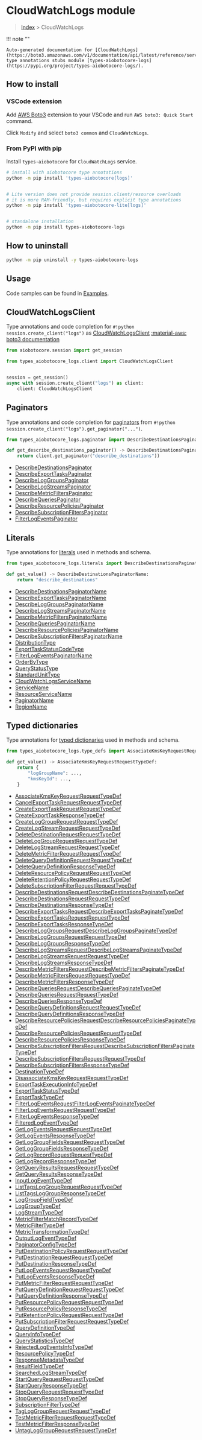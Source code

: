 # CloudWatchLogs module

> [Index](../README.md) > CloudWatchLogs


!!! note ""

    Auto-generated documentation for [CloudWatchLogs](https://boto3.amazonaws.com/v1/documentation/api/latest/reference/services/logs.html#CloudWatchLogs)
    type annotations stubs module [types-aiobotocore-logs](https://pypi.org/project/types-aiobotocore-logs/).

## How to install

### VSCode extension

Add [AWS Boto3](https://marketplace.visualstudio.com/items?itemName=Boto3typed.boto3-ide)
extension to your VSCode and run `AWS boto3: Quick Start` command.

Click `Modify` and select `boto3 common` and `CloudWatchLogs`.

### From PyPI with pip

Install `types-aiobotocore` for `CloudWatchLogs` service.

```bash
# install with aiobotocore type annotations
python -m pip install 'types-aiobotocore[logs]'


# Lite version does not provide session.client/resource overloads
# it is more RAM-friendly, but requires explicit type annotations
python -m pip install 'types-aiobotocore-lite[logs]'


# standalone installation
python -m pip install types-aiobotocore-logs
```



## How to uninstall

```bash
python -m pip uninstall -y types-aiobotocore-logs
```

## Usage

Code samples can be found in [Examples](./usage.md).

## CloudWatchLogsClient

Type annotations and code completion for  `#!python session.create_client("logs")` as [CloudWatchLogsClient](./client.md)
[:material-aws: boto3 documentation](https://boto3.amazonaws.com/v1/documentation/api/latest/reference/services/logs.html#CloudWatchLogs.Client)

```python title="Usage example"
from aiobotocore.session import get_session

from types_aiobotocore_logs.client import CloudWatchLogsClient


session = get_session()
async with session.create_client("logs") as client:
    client: CloudWatchLogsClient
```


## Paginators

Type annotations and code completion for
[paginators](./paginators.md)
from `#!python session.create_client("logs").get_paginator("...")`.

```python title="Usage example"
from types_aiobotocore_logs.paginator import DescribeDestinationsPaginator

def get_describe_destinations_paginator() -> DescribeDestinationsPaginator:
    return client.get_paginator("describe_destinations"))
```

- [DescribeDestinationsPaginator](./paginators.md#describedestinationspaginator)
- [DescribeExportTasksPaginator](./paginators.md#describeexporttaskspaginator)
- [DescribeLogGroupsPaginator](./paginators.md#describeloggroupspaginator)
- [DescribeLogStreamsPaginator](./paginators.md#describelogstreamspaginator)
- [DescribeMetricFiltersPaginator](./paginators.md#describemetricfilterspaginator)
- [DescribeQueriesPaginator](./paginators.md#describequeriespaginator)
- [DescribeResourcePoliciesPaginator](./paginators.md#describeresourcepoliciespaginator)
- [DescribeSubscriptionFiltersPaginator](./paginators.md#describesubscriptionfilterspaginator)
- [FilterLogEventsPaginator](./paginators.md#filterlogeventspaginator)








## Literals

Type annotations for [literals](./literals.md) used in methods and schema.

```python title="Usage example"
from types_aiobotocore_logs.literals import DescribeDestinationsPaginatorName

def get_value() -> DescribeDestinationsPaginatorName:
    return "describe_destinations"
```

- [DescribeDestinationsPaginatorName](./literals.md#describedestinationspaginatorname)
- [DescribeExportTasksPaginatorName](./literals.md#describeexporttaskspaginatorname)
- [DescribeLogGroupsPaginatorName](./literals.md#describeloggroupspaginatorname)
- [DescribeLogStreamsPaginatorName](./literals.md#describelogstreamspaginatorname)
- [DescribeMetricFiltersPaginatorName](./literals.md#describemetricfilterspaginatorname)
- [DescribeQueriesPaginatorName](./literals.md#describequeriespaginatorname)
- [DescribeResourcePoliciesPaginatorName](./literals.md#describeresourcepoliciespaginatorname)
- [DescribeSubscriptionFiltersPaginatorName](./literals.md#describesubscriptionfilterspaginatorname)
- [DistributionType](./literals.md#distributiontype)
- [ExportTaskStatusCodeType](./literals.md#exporttaskstatuscodetype)
- [FilterLogEventsPaginatorName](./literals.md#filterlogeventspaginatorname)
- [OrderByType](./literals.md#orderbytype)
- [QueryStatusType](./literals.md#querystatustype)
- [StandardUnitType](./literals.md#standardunittype)
- [CloudWatchLogsServiceName](./literals.md#cloudwatchlogsservicename)
- [ServiceName](./literals.md#servicename)
- [ResourceServiceName](./literals.md#resourceservicename)
- [PaginatorName](./literals.md#paginatorname)
- [RegionName](./literals.md#regionname)




## Typed dictionaries

Type annotations for [typed dictionaries](./type_defs.md) used in methods and schema.

```python title="Usage example"
from types_aiobotocore_logs.type_defs import AssociateKmsKeyRequestRequestTypeDef

def get_value() -> AssociateKmsKeyRequestRequestTypeDef:
    return {
        "logGroupName": ...,
        "kmsKeyId": ...,
    }
```

- [AssociateKmsKeyRequestRequestTypeDef](./type_defs.md#associatekmskeyrequestrequesttypedef)
- [CancelExportTaskRequestRequestTypeDef](./type_defs.md#cancelexporttaskrequestrequesttypedef)
- [CreateExportTaskRequestRequestTypeDef](./type_defs.md#createexporttaskrequestrequesttypedef)
- [CreateExportTaskResponseTypeDef](./type_defs.md#createexporttaskresponsetypedef)
- [CreateLogGroupRequestRequestTypeDef](./type_defs.md#createloggrouprequestrequesttypedef)
- [CreateLogStreamRequestRequestTypeDef](./type_defs.md#createlogstreamrequestrequesttypedef)
- [DeleteDestinationRequestRequestTypeDef](./type_defs.md#deletedestinationrequestrequesttypedef)
- [DeleteLogGroupRequestRequestTypeDef](./type_defs.md#deleteloggrouprequestrequesttypedef)
- [DeleteLogStreamRequestRequestTypeDef](./type_defs.md#deletelogstreamrequestrequesttypedef)
- [DeleteMetricFilterRequestRequestTypeDef](./type_defs.md#deletemetricfilterrequestrequesttypedef)
- [DeleteQueryDefinitionRequestRequestTypeDef](./type_defs.md#deletequerydefinitionrequestrequesttypedef)
- [DeleteQueryDefinitionResponseTypeDef](./type_defs.md#deletequerydefinitionresponsetypedef)
- [DeleteResourcePolicyRequestRequestTypeDef](./type_defs.md#deleteresourcepolicyrequestrequesttypedef)
- [DeleteRetentionPolicyRequestRequestTypeDef](./type_defs.md#deleteretentionpolicyrequestrequesttypedef)
- [DeleteSubscriptionFilterRequestRequestTypeDef](./type_defs.md#deletesubscriptionfilterrequestrequesttypedef)
- [DescribeDestinationsRequestDescribeDestinationsPaginateTypeDef](./type_defs.md#describedestinationsrequestdescribedestinationspaginatetypedef)
- [DescribeDestinationsRequestRequestTypeDef](./type_defs.md#describedestinationsrequestrequesttypedef)
- [DescribeDestinationsResponseTypeDef](./type_defs.md#describedestinationsresponsetypedef)
- [DescribeExportTasksRequestDescribeExportTasksPaginateTypeDef](./type_defs.md#describeexporttasksrequestdescribeexporttaskspaginatetypedef)
- [DescribeExportTasksRequestRequestTypeDef](./type_defs.md#describeexporttasksrequestrequesttypedef)
- [DescribeExportTasksResponseTypeDef](./type_defs.md#describeexporttasksresponsetypedef)
- [DescribeLogGroupsRequestDescribeLogGroupsPaginateTypeDef](./type_defs.md#describeloggroupsrequestdescribeloggroupspaginatetypedef)
- [DescribeLogGroupsRequestRequestTypeDef](./type_defs.md#describeloggroupsrequestrequesttypedef)
- [DescribeLogGroupsResponseTypeDef](./type_defs.md#describeloggroupsresponsetypedef)
- [DescribeLogStreamsRequestDescribeLogStreamsPaginateTypeDef](./type_defs.md#describelogstreamsrequestdescribelogstreamspaginatetypedef)
- [DescribeLogStreamsRequestRequestTypeDef](./type_defs.md#describelogstreamsrequestrequesttypedef)
- [DescribeLogStreamsResponseTypeDef](./type_defs.md#describelogstreamsresponsetypedef)
- [DescribeMetricFiltersRequestDescribeMetricFiltersPaginateTypeDef](./type_defs.md#describemetricfiltersrequestdescribemetricfilterspaginatetypedef)
- [DescribeMetricFiltersRequestRequestTypeDef](./type_defs.md#describemetricfiltersrequestrequesttypedef)
- [DescribeMetricFiltersResponseTypeDef](./type_defs.md#describemetricfiltersresponsetypedef)
- [DescribeQueriesRequestDescribeQueriesPaginateTypeDef](./type_defs.md#describequeriesrequestdescribequeriespaginatetypedef)
- [DescribeQueriesRequestRequestTypeDef](./type_defs.md#describequeriesrequestrequesttypedef)
- [DescribeQueriesResponseTypeDef](./type_defs.md#describequeriesresponsetypedef)
- [DescribeQueryDefinitionsRequestRequestTypeDef](./type_defs.md#describequerydefinitionsrequestrequesttypedef)
- [DescribeQueryDefinitionsResponseTypeDef](./type_defs.md#describequerydefinitionsresponsetypedef)
- [DescribeResourcePoliciesRequestDescribeResourcePoliciesPaginateTypeDef](./type_defs.md#describeresourcepoliciesrequestdescriberesourcepoliciespaginatetypedef)
- [DescribeResourcePoliciesRequestRequestTypeDef](./type_defs.md#describeresourcepoliciesrequestrequesttypedef)
- [DescribeResourcePoliciesResponseTypeDef](./type_defs.md#describeresourcepoliciesresponsetypedef)
- [DescribeSubscriptionFiltersRequestDescribeSubscriptionFiltersPaginateTypeDef](./type_defs.md#describesubscriptionfiltersrequestdescribesubscriptionfilterspaginatetypedef)
- [DescribeSubscriptionFiltersRequestRequestTypeDef](./type_defs.md#describesubscriptionfiltersrequestrequesttypedef)
- [DescribeSubscriptionFiltersResponseTypeDef](./type_defs.md#describesubscriptionfiltersresponsetypedef)
- [DestinationTypeDef](./type_defs.md#destinationtypedef)
- [DisassociateKmsKeyRequestRequestTypeDef](./type_defs.md#disassociatekmskeyrequestrequesttypedef)
- [ExportTaskExecutionInfoTypeDef](./type_defs.md#exporttaskexecutioninfotypedef)
- [ExportTaskStatusTypeDef](./type_defs.md#exporttaskstatustypedef)
- [ExportTaskTypeDef](./type_defs.md#exporttasktypedef)
- [FilterLogEventsRequestFilterLogEventsPaginateTypeDef](./type_defs.md#filterlogeventsrequestfilterlogeventspaginatetypedef)
- [FilterLogEventsRequestRequestTypeDef](./type_defs.md#filterlogeventsrequestrequesttypedef)
- [FilterLogEventsResponseTypeDef](./type_defs.md#filterlogeventsresponsetypedef)
- [FilteredLogEventTypeDef](./type_defs.md#filteredlogeventtypedef)
- [GetLogEventsRequestRequestTypeDef](./type_defs.md#getlogeventsrequestrequesttypedef)
- [GetLogEventsResponseTypeDef](./type_defs.md#getlogeventsresponsetypedef)
- [GetLogGroupFieldsRequestRequestTypeDef](./type_defs.md#getloggroupfieldsrequestrequesttypedef)
- [GetLogGroupFieldsResponseTypeDef](./type_defs.md#getloggroupfieldsresponsetypedef)
- [GetLogRecordRequestRequestTypeDef](./type_defs.md#getlogrecordrequestrequesttypedef)
- [GetLogRecordResponseTypeDef](./type_defs.md#getlogrecordresponsetypedef)
- [GetQueryResultsRequestRequestTypeDef](./type_defs.md#getqueryresultsrequestrequesttypedef)
- [GetQueryResultsResponseTypeDef](./type_defs.md#getqueryresultsresponsetypedef)
- [InputLogEventTypeDef](./type_defs.md#inputlogeventtypedef)
- [ListTagsLogGroupRequestRequestTypeDef](./type_defs.md#listtagsloggrouprequestrequesttypedef)
- [ListTagsLogGroupResponseTypeDef](./type_defs.md#listtagsloggroupresponsetypedef)
- [LogGroupFieldTypeDef](./type_defs.md#loggroupfieldtypedef)
- [LogGroupTypeDef](./type_defs.md#loggrouptypedef)
- [LogStreamTypeDef](./type_defs.md#logstreamtypedef)
- [MetricFilterMatchRecordTypeDef](./type_defs.md#metricfiltermatchrecordtypedef)
- [MetricFilterTypeDef](./type_defs.md#metricfiltertypedef)
- [MetricTransformationTypeDef](./type_defs.md#metrictransformationtypedef)
- [OutputLogEventTypeDef](./type_defs.md#outputlogeventtypedef)
- [PaginatorConfigTypeDef](./type_defs.md#paginatorconfigtypedef)
- [PutDestinationPolicyRequestRequestTypeDef](./type_defs.md#putdestinationpolicyrequestrequesttypedef)
- [PutDestinationRequestRequestTypeDef](./type_defs.md#putdestinationrequestrequesttypedef)
- [PutDestinationResponseTypeDef](./type_defs.md#putdestinationresponsetypedef)
- [PutLogEventsRequestRequestTypeDef](./type_defs.md#putlogeventsrequestrequesttypedef)
- [PutLogEventsResponseTypeDef](./type_defs.md#putlogeventsresponsetypedef)
- [PutMetricFilterRequestRequestTypeDef](./type_defs.md#putmetricfilterrequestrequesttypedef)
- [PutQueryDefinitionRequestRequestTypeDef](./type_defs.md#putquerydefinitionrequestrequesttypedef)
- [PutQueryDefinitionResponseTypeDef](./type_defs.md#putquerydefinitionresponsetypedef)
- [PutResourcePolicyRequestRequestTypeDef](./type_defs.md#putresourcepolicyrequestrequesttypedef)
- [PutResourcePolicyResponseTypeDef](./type_defs.md#putresourcepolicyresponsetypedef)
- [PutRetentionPolicyRequestRequestTypeDef](./type_defs.md#putretentionpolicyrequestrequesttypedef)
- [PutSubscriptionFilterRequestRequestTypeDef](./type_defs.md#putsubscriptionfilterrequestrequesttypedef)
- [QueryDefinitionTypeDef](./type_defs.md#querydefinitiontypedef)
- [QueryInfoTypeDef](./type_defs.md#queryinfotypedef)
- [QueryStatisticsTypeDef](./type_defs.md#querystatisticstypedef)
- [RejectedLogEventsInfoTypeDef](./type_defs.md#rejectedlogeventsinfotypedef)
- [ResourcePolicyTypeDef](./type_defs.md#resourcepolicytypedef)
- [ResponseMetadataTypeDef](./type_defs.md#responsemetadatatypedef)
- [ResultFieldTypeDef](./type_defs.md#resultfieldtypedef)
- [SearchedLogStreamTypeDef](./type_defs.md#searchedlogstreamtypedef)
- [StartQueryRequestRequestTypeDef](./type_defs.md#startqueryrequestrequesttypedef)
- [StartQueryResponseTypeDef](./type_defs.md#startqueryresponsetypedef)
- [StopQueryRequestRequestTypeDef](./type_defs.md#stopqueryrequestrequesttypedef)
- [StopQueryResponseTypeDef](./type_defs.md#stopqueryresponsetypedef)
- [SubscriptionFilterTypeDef](./type_defs.md#subscriptionfiltertypedef)
- [TagLogGroupRequestRequestTypeDef](./type_defs.md#tagloggrouprequestrequesttypedef)
- [TestMetricFilterRequestRequestTypeDef](./type_defs.md#testmetricfilterrequestrequesttypedef)
- [TestMetricFilterResponseTypeDef](./type_defs.md#testmetricfilterresponsetypedef)
- [UntagLogGroupRequestRequestTypeDef](./type_defs.md#untagloggrouprequestrequesttypedef)


